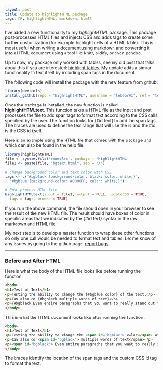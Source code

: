 ```yaml
---
layout: post
title: Update to highlightHTML package
tags: [R, highlightHTML, markdown, html]
---
```

  
I've added a new functionality to my *highlightHTML* package.  This package post-processes HTML files and injects CSS and adds tags to create some further customization (for example highlight cells of a HTML table).  This is most useful when writing a document using markdown and converting it into a HTML document using a tool like knitr, slidify, or even pandoc.  

Up to now, my package only worked with tables, see my old post that talks about this if you are interested: [highlight tables](http://educate-r.org/2013/11/01/CondFormatMarkdown/).  My update adds a similar functionality to text itself by including span tags in the document.

The following code will install the package with the new feature from github:

```r
library(devtools)
install_github(repo = "highlightHTML", username = "lebebr01", ref = "testing")
```


Once the package is installed, the new function is called **highlightHTMLtext**. This function takes a HTML file as the input and post processes the file to add span tags to format text according to the CSS calls specified by the user.  The function looks for {#id text} to add the span tags.  The braces are used to define the text range that will use the id and the #id is the CSS id itself.  

Here is an example using the HTML file that comes with the package and which can also be found in the help file.


```r
library(highlightHTML)
file <- system.file('examples', package = 'highlightHTML')
file1 <- paste(file, "bgtext.html", sep = "/")

# Change background color and text color with CSS
tags <- c("#bgblack {background-color: black; color: white;}",
  "#bgblue {background-color: #0000FF; color: white;}")

# Post-process HTML file
highlightHTMLtext(input = file1, output = NULL, updateCSS = TRUE,
  tags = tags, browse = TRUE)
```


If you run the above command, the file should open in your browser to see the result of the new HTML file.  The result should have boxes of color in specific areas that we indicated by the {#id text} syntax in the raw markdown and HTML file.

My next step is to develop a master function to wrap these other functions so only one call would be needed to format text and tables.  Let me know of any issues by going to the github page: [report bugs](https://github.com/lebebr01/highlightHTML).

****************

### Before and After HTML
Here is what the body of the HTML file looks like before running the function:
```html
<body>
<h1>Test of Text</h1>
<p>Testing the ability to change the {#bgblue color} of the text.</p>
<p>Can also do {#bgblack multiple words of text}</p>
<p>{#bgblack Even entire paragraphs that you want to really stand out from the rest of the document.  More than color could also be changed, anything alterable by CSS.  Test out the function and get creative with the CSS}</p>
</body>
```

This is what the HTML document looks like after running the function:
```html
<body>
<h1>Test of Text</h1>
<p>Testing the ability to change the <span id='bgblue'> color</span> of the text.</p>
<p>Can also do <span id='bgblack'> multiple words of text</span></p>
<p><span id='bgblack'> Even entire paragraphs that you want to really stand out from the rest of the document.  More than color could also be changed, anything alterable by CSS.  Test out the function and get creative with the CSS</span></p>
</body>
```

The braces identify the location of the span tags and the custom CSS id tag to format the text.

